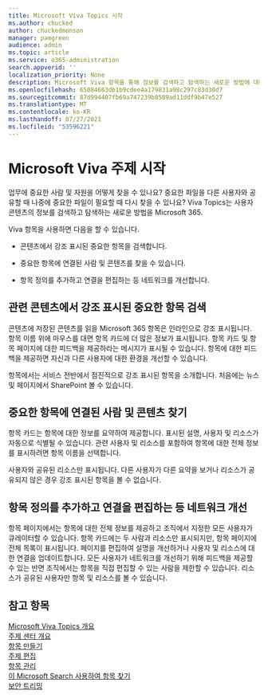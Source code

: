```yaml
---
title: Microsoft Viva Topics 시작
ms.author: chucked
author: chuckedmonson
manager: pamgreen
audience: admin
ms.topic: article
ms.service: o365-administration
search.appverid: ''
localization_priority: None
description: Microsoft Viva 항목을 통해 정보를 검색하고 탐색하는 새로운 방법에 대해 자세히 알아보습니다.
ms.openlocfilehash: 65084663db1b9cdee4a179831a98c297c83d30d7
ms.sourcegitcommit: 87d994407fb69a747239b8589ad11ddf9b47e527
ms.translationtype: MT
ms.contentlocale: ko-KR
ms.lasthandoff: 07/27/2021
ms.locfileid: "53596221"
---
```

# <a name="get-started-with-microsoft-viva-topics"></a>Microsoft Viva 주제 시작

업무에 중요한 사람 및 자원을 어떻게 찾을 수 있나요? 중요한 파일을 다른 사용자와 공유할 때 나중에 중요한 파일이 필요할 때 다시 찾을 수 있나요? Viva Topics는 사용자 콘텐츠의 정보를 검색하고 탐색하는 새로운 방법을 Microsoft 365.  

Viva 항목을 사용하면 다음을 할 수 있습니다. 

- 콘텐츠에서 강조 표시된 중요한 항목을 검색합니다.

- 중요한 항목에 연결된 사람 및 콘텐츠를 찾을 수 있습니다.

- 항목 정의를 추가하고 연결을 편집하는 등 네트워크를 개선합니다.

## <a name="discover-important-topics-highlighted-in-related-content"></a>관련 콘텐츠에서 강조 표시된 중요한 항목 검색 

콘텐츠에 저장된 콘텐츠를 읽을 Microsoft 365 항목은 인라인으로 강조 표시됩니다. 항목 이름 위에 마우스를 대면 항목 카드에 더 많은 정보가 표시됩니다. 항목 카드 및 항목 페이지에 대한 피드백을 제공하라는 메시지가 표시될 수 있습니다. 항목에 대한 피드백을 제공하면 자신과 다른 사용자에 대한 환경을 개선할 수 있습니다. 

항목에서는 서비스 전반에서 점진적으로 강조 표시된 항목을 소개합니다. 처음에는 뉴스 및 페이지에서 SharePoint 볼 수 있습니다.

## <a name="find-people-and-content-connected-to-important-topics"></a>중요한 항목에 연결된 사람 및 콘텐츠 찾기 

항목 카드는 항목에 대한 정보를 요약하여 제공합니다. 표시된 설명, 사용자 및 리소스가 자동으로 식별될 수 있습니다. 관련 사용자 및 리소스를 포함하여 항목에 대한 전체 정보를 표시하려면 항목 이름을 선택합니다.  

사용자와 공유된 리소스만 표시됩니다. 다른 사용자가 다른 요약을 보거나 리소스가 공유되지 않은 경우 강조 표시된 항목을 볼 수 없습니다. 

## <a name="improve-the-network-by-adding-topic-definitions-editing-connections-and-more"></a>항목 정의를 추가하고 연결을 편집하는 등 네트워크 개선 

항목 페이지에서는 항목에 대한 전체 정보를 제공하고 조직에서 지정한 모든 사용자가 큐레이터할 수 있습니다. 항목 카드에는 두 사람과 리소스만 표시되지만, 항목 페이지에 전체 목록이 표시됩니다. 페이지를 편집하여 설명을 개선하거나 사용자 및 리소스에 대한 연결을 업데이트합니다. 모든 사용자가 네트워크를 개선하기 위해 피드백을 제공할 수 있는 반면 조직에서는 항목을 직접 편집할 수 있는 사람을 제한할 수 있습니다. 리소스가 공유된 사용자만 항목 및 리소스를 볼 수 있습니다.

## <a name="see-also"></a>참고 항목
[Microsoft Viva Topics 개요](topic-experiences-overview.md)</br>
[주제 센터 개요](topic-center-overview.md)</br>
[항목 만들기](create-a-topic.md)</br>
[주제 편집](edit-a-topic.md)</br>
[항목 관리](manage-topics.md)</br>
[이 Microsoft Search 사용하여 항목 찾기](search.md)</br>
[보안 트리밍](topic-experiences-security-trimming.md)

